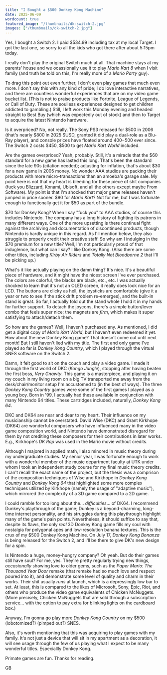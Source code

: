```yaml
---
title: "I Bought a $500 Donkey Kong Machine"
date: 2025-06-09
wordcount: true
featured_image: "/thumbnails/dk-switch-2.jpg"
images: ["/thumbnails/dk-switch-2.jpg"]
---
```


Yes, I bought a Switch 2. I paid $534.99 including tax at my local Target. I got the last one, so sorry to all the kids who got there after about 5:15pm today.

I really don't play the original Switch much at all. That machine stays at my parents' house and we ocassionally use it to play _Mario Kart 8_ when I visit family (and truth be told on this, I'm really more of a _Mario Party_ guy).

To drag this point out even further, I don't even play games that much even more. I don't say this with any kind of pride; I do love interactive narratives, and there are countless wonderful experiences that are on my video game bucket list. (This is not to praise products like Fortnite, League of Legends, or Call of Duty. These are soulless experiences designed to get children addicted to gambling.) Still, I left work this Monday evening and headed straight to Best Buy (which was expectedly out of stock) and then to Target to acquire the latest Nintendo hardware.

Is it overpriced? No, not really. The Sony PS3 released for $500 in 2006 (that's nearly $800 in 2025 $USD, granted it did play a dual-role as a Blu-Ray player), and console prices have floated around $400-$500 ever since. The Switch 2 costs $450, $500 to get _Mario Kart World_ included.

Are the games overpriced? Yeah, probably. Still, it's a miracle that the $60 standard for a new game has lasted this long. That's been the standard since the late 90s (citation needed); adjusting for inflation, that's about $30 for a new game in 2005 money. No wonder AAA studios are packing their products with more micro-transactions than an amoeba's garage sale. My point here is not that my heart is bleeding for these piece of shit companies (fuck you Blizzard, Konami, Ubisoft, and all the others except maybe From Software). My point is that I'm shocked that major game releases haven't jumped in price sooner. $80 for _Mario Kart_? Not for me, but I was fortunate enough to functionally get it for $50 as part of the bundle.

$70 for Donkey Kong? When I say "fuck you" to AAA studios, of course this includes Nintendo. The company has a long history of fighting its patrons in many different ways. One of the more upsetting is there continual fight against the archiving and documentation of discontinued products, though Nintendo is hardly unique in this regard. As I'll mention below, they also struggle to properly credit their creative staff. So why am I indulging in the $70 premium for a new title? Well, I'm not particularly proud of that induglence, but what can I say? I like Donkey Kong. (Also there are some other titles, including _Kirby Air Riders_ and _Totally Not Bloodborne 2_ that I'll be picking up.)

What's it like actually playing on the damn thing? It's nice. It's a beautiful piece of hardware, and it might have the nicest screen I've ever purchased. The colors are colorful, the blacks are black, etc., etc. I was actually shocked to learn that it's not an OLED screen, it really does look nice for an LCD. The buttons are clicky as hell, the joysticks are comfortable (give it a year or two to see if the stick drift problem re-emerges), and the built-in stand is great. So far, I actually fold out the stand whole I hold it in my hands for further support. To detach the joycons, there's a simple button/lever combo that feels super nice; the magnets are _firm_, which makes it super satisfying to attach/detach them.

So how are the games? Well, I haven't purchased any. As mentioned, I did get a digital copy of _Mario Kart World_, but I haven't even redeemed it yet. How about the new Donkey Kong game? That doesn't come out until next month! But I still haven't lied with my title. The first and only game I've played so far is _Donkey Kong Country_, which I played through the virtual SNES software on the Switch 2.

Damn, it felt good to sit on the couch and play a video game. I made it through the first world of DKC (_Kongo Jungle_), stopping after having beaten the first boss, _Very Gnawty_. This game is a masterpiece, and playing it on my couch in my living room on a big TV transported me away from the desk/chair/monitor setup I'm accustomed to (in the best of ways). The three _Donkey Kong Country_ games were some of the first games I played as a young boy. Born in '99, I actually had these available in conjunction with many Nintendo 64 titles. These cartridges included, naturally, _Donkey Kong 64_.

DKC and DK64 are near and dear to my heart. Their influence on my musicianship cannot be overstated. David Wise (DKC) and Grant Kirkhope (DK64) are wonderful composers who have influenced many in the video game composition world, and Nintendo have demonstrated disregard for them by not crediting these composers for their contributions in later works. E.g., Kirkhope's _DK Rap_ was used in the Mario movie without credits.

Although I majored in applied math, I also minored in music theory during my undergraduate studies. My senior year, I was fortunate enough to work with a wonderful member of the music department faculty at UTK under whom I took an independent study course for my final music theory credits. I can't recall the exact name of the project, but the thesis was a comprison of the composition techniques of Wise and Kirkhope in _Donkey Kong Country_ and _Donkey Kong 64_ that highlighted some more complex techniques utilized by Kirkhope (namely the usage of "adaptive music"), which mirrored the complexity of a 3D game compared to a 2D game.

I could ramble for too long about the... _difficulties_... of DK64. I recommend Dunkey's playthrough of the game; Dunkey is a beyond-charming, long-time internet personality, and his struggles during this playthrough highlight many of the game's pain points. Nevertheless, it should suffice to say that, despite its flaws, the only _real_ 3D Donkey Kong game fills my soul with nostalgia for polygonal apes and low-resolution banana textures. This is the crux of my $500 Donkey Kong Machine. On July 17, _Donkey Kong Bonanza_ is being released for the Switch 2, and I'll be there to give DK's new design for a spin.

Is Nintendo a huge, money-hungry company? Oh yeah. But do their games still have soul? For me, yes. They're pretty regularly trying new things, _occasionally_ showing love to older gems, such as the _Paper Mario: The Thousand Year Door_ remake (that remake had so much love and respect poured into it), and demonstrate some level of quality and charm in their works. Their shit usually _runs_ at launch, which is a depressingly low bar to set. At least, this is compared to the likes of Microsoft, Sony, Epic, Riot, and others who produce the video game equivalents of Chicken McNuggets. (More precisely, Chicken McNuggets that are sold through a subscription service... with the option to pay extra for blinking lights on the cardboard box.)

Anyway, I'm gonna go play more _Donkey Kong Country_ on my $500 (lobotomized?) (pimped out?) SNES.

Also, it's worth mentioning that this was acquiring to play games with my family. It's not just a device that will sit in my apartment as a decoration, it will see usage through the few of us playing what I expect to be many wonderful titles. Especiallly Donkey Kong.

Primate games are fun. Thanks for reading.

GB
